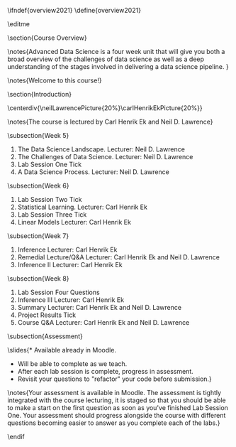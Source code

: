 \ifndef{overview2021}
\define{overview2021}

\editme


\section{Course Overview}

\notes{Advanced Data Science is a four week unit that will give you both a broad overview of the challenges of data science as well as a deep understanding of the stages involved in delivering a data science pipeline. }

\notes{Welcome to this course!}

\section{Introduction}

\centerdiv{\neilLawrencePicture{20%}\carlHenrikEkPicture{20%}}

\notes{The course is lectured by Carl Henrik Ek and Neil D. Lawrence}


\subsection{Week 5}

  1. The Data Science Landscape. Lecturer: Neil D. Lawrence
  2. The Challenges of Data Science. Lecturer: Neil D. Lawrence
  3. Lab Session One Tick
  4. A Data Science Process. Lecturer: Neil D. Lawrence

\subsection{Week 6}

  1. Lab Session Two Tick
  2. Statistical Learning. Lecturer: Carl Henrik Ek 
  3. Lab Session Three Tick
  4. Linear Models Lecturer: Carl Henrik Ek 
  
\subsection{Week 7}

  1. Inference Lecturer: Carl Henrik Ek 
  2. Remedial Lecture/Q&A Lecturer: Carl Henrik Ek and Neil D. Lawrence
  3. Inference II Lecturer: Carl Henrik Ek

\subsection{Week 8}

  1. Lab Session Four Questions
  2. Inference III Lecturer: Carl Henrik Ek
  3. Summary Lecturer: Carl Henrik Ek and Neil D. Lawrence
  4. Project Results Tick
  5. Course Q&A Lecturer: Carl Henrik Ek and Neil D. Lawrence

\subsection{Assessment}

\slides{* Available already in Moodle.
* Will be able to complete as we teach.
* After each lab session is complete, progress in assessment.
* Revisit your questions to "refactor" your code before submission.}

\notes{Your assessment is available in Moodle. The assessment is tightly integrated with the course lecturing, it is staged so that you should be able to make a start on the first question as soon as you've finished Lab Session One. Your assessment should progress alongside the course with different questions becoming easier to answer as you complete each of the labs.}


\endif
